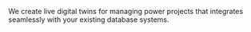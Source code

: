  We create live digital twins for managing power projects that integrates seamlessly with your existing database systems.
